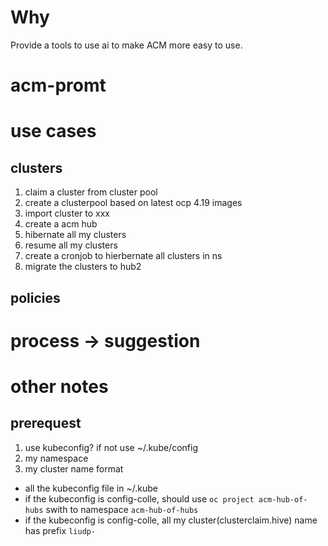 # Why
Provide a tools to use ai to make ACM more easy to use.


# acm-promt

# use cases

## clusters 
1. claim a cluster from cluster pool
2. create a clusterpool based on latest ocp 4.19 images
3. import cluster <xxx> to xxx
4. create a acm hub
5. hibernate all my clusters
6. resume all my clusters
7. create a cronjob to hierbernate all clusters in ns
8. migrate the clusters to hub2

## policies



# process -> suggestion


# other notes
## prerequest
1. use kubeconfig? if not use ~/.kube/config
2. my namespace
3. my cluster name format

- all the kubeconfig file in ~/.kube
- if the kubeconfig is config-colle, should use `oc project acm-hub-of-hubs` swith to namespace `acm-hub-of-hubs`
- if the kubeconfig is config-colle, all my cluster(clusterclaim.hive) name has prefix `liudp-`
